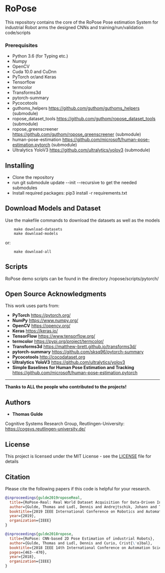 # RoPose
This repository contains the core of the RoPose Pose estimation System for industrial Robot arms the designed  CNNs and training/run/validation code/scripts

### Prerequisites 

* Python 3.6 (for Typing etc.)
* Numpy
* OpenCV
* Cuda 10.0 and CuDnn
* PyTorch or/and Keras
* Tensorflow
* termcolor
* Transforms3d
* pytorch-summary
* Pycocotools
* guthoms_helpers https://github.com/guthom/guthoms_helpers (submodule)
* ropose_dataset_tools https://github.com/guthom/ropose_dataset_tools (submodule)
* ropose_greenscreener https://github.com/guthom/ropose_greenscreener (submodule)
* human-pose-estimation https://github.com/microsoft/human-pose-estimation.pytorch (submodule)
* Ultralytics YoloV3 https://github.com/ultralytics/yolov3 (submodule)

## Installing
* Clone the repository
* run git submodule update --init --recursive to get the needed submodules
* Install required packages: pip3 install -r requirements.txt

## Download Models and Dataset
Use the makefile commands to download the datasets as well as the models

```
    make download-datasets 
    make download-models
```
or:
```
    make download-all
```

## Scripts
RoPose demo scripts can be found in the directory /ropose/scripts/pytorch/

## Open Source Acknowledgments
This work uses parts from:
* **PyTorch** https://pytorch.org/
* **NumPy** https://www.numpy.org/
* **OpenCV** https://opencv.org/
* **Keras** https://keras.io/
* **TensorFlow** https://www.tensorflow.org/
* **termcolor** https://pypi.org/project/termcolor/
* **Transforms3d** https://matthew-brett.github.io/transforms3d/
* **pytorch-summary** https://github.com/sksq96/pytorch-summary
* **Pycocotools** http://cocodataset.org
* **Ultralytics YoloV3** https://github.com/ultralytics/yolov3
* **Simple Baselines for Human Pose Estimation and Tracking**  https://github.com/microsoft/human-pose-estimation.pytorch
* **

**Thanks to ALL the people who contributed to the projects!**

## Authors

* **Thomas Gulde**

Cognitive Systems Research Group, Reutlingen-University:
https://cogsys.reutlingen-university.de/

## License

This project is licensed under the MIT License - see the [LICENSE](LICENSE) file for details

## Citation
Please cite the following papers if this code is helpful for your research. 

```bib
@inproceedings{gulde2019roposeReal,
  title={RoPose-Real: Real World Dataset Acquisition for Data-Driven Industrial Robot Arm Pose Estimation},
  author={Gulde, Thomas and Ludl, Dennis and Andrejtschik, Johann and Thalji, Salma and Curio, Crist{\'o}bal},
  booktitle={2019 IEEE International Conference on Robotics and Automation (ICRA)},
  year={2019},
  organization={IEEE}
}

@inproceedings{gulde2018ropose,
  title={RoPose: CNN-based 2D Pose Estimation of industrial Robots},
  author={Gulde, Thomas and Ludl, Dennis and Curio, Crist{\'o}bal},
  booktitle={2018 IEEE 14th International Conference on Automation Science and Engineering (CASE)},
  pages={463--470},
  year={2018},
  organization={IEEE}
}
```

